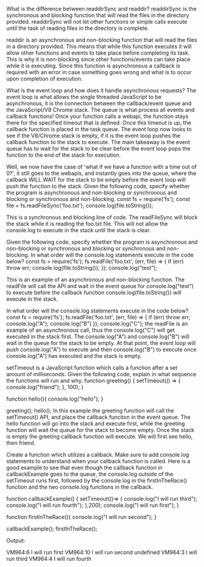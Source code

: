 What is the difference between readdirSync and readdir?
readdirSync is the synchronous and blocking function that will read the files in the directory provided. readdirSync will not let other functions or simple calls execute until the task of reading files in the directory is complete.

readdir is an asynchronous and non-blocking function that will read the files in a directory provided. This means that while this function executes it will allow other functions and events to take place before completing its task. This is why it is non-blocking since other functions/events can take place while it is executing. Since this function is asynchronous a callback is required with an error in case something goes wrong and what is to occur upon completion of execution.

What is the event loop and how does it handle asynchronous requests?
The event loop is what allows the single threaded JavaScript to be asynchronous, it is the connection between the callback/event queue and the JavaScript/V8 Chrome stack. The queue is what process all events and callback functions! Once your function calls a webapi, the function stays there for the specified timeout that is defined. Once this timeout is up, the callback function is placed in the task queue. The event loop now looks to see if the V8/Chrome stack is empty, if it is the event loop pushes the callback function to the stack to execute. The main takeaway is the event queue has to wait for the stack to be clear before the event loop pops the function to the end of the stack for execution.

Well, we now have the case of 'what if we have a function with a time out of 0?', it still goes to the webapis, and instantly goes into the queue, where the callback WILL WAIT for the stack to be empty before the event loop will push the function to the stack.
Given the following code, specify whether the program is asynchronous and non-blocking or synchronous and blocking or synchronous and non-blocking.
const fs = require('fs');
const file = fs.readFileSync('foo.txt');
console.log(file.toString());

This is a synchronous and blocking line of code. The readFileSync will block the stack while it is reading the foo.txt file. This will not allow the console.log to execute in the stack until the stack is clear.

Given the following code, specify whether the program is asynchronous and non-blocking or synchronous and blocking or synchronous and non-blocking. In what order will the console.log statements execute in the code below?
const fs = require('fs');
fs.readFile('foo.txt', (err, file) => {
 if (err) throw err;
 console.log(file.toString());
});
console.log("test");

This is an example of an asynchronous and non-blocking function. The readFile will call the API and wait in the event queue for console.log("test") to execute before the callback function console.log(file.toString()) will execute in the stack.

In what order will the console.log statements execute in the code below?
const fs = require('fs');
fs.readFile('foo.txt', (err, file) => {
 if (err) throw err;
 console.log("A");
 console.log("B")
});
console.log("C");
the readFile is an example of an asynchronous call, thus the console.log("C") will get executed in the stack first. The console.log("A") and console.log("B") will wait in the queue for the stack to be empty. At that point, the event loop will push console.log("A") to execute and then console.log("B") to execute once console.log("A") has executed and the stack is empty.

setTimeout is a JavaScript function which calls a function after a set amount of milliseconds. Given the following code, explain in what sequence the functions will run and why.
function greeting() {
 setTimeout(() => {
   console.log("friend");
 }, 100);
}

function hello(){
 console.log("hello");
}

greeting();
hello();
In this example the greeting function will call the setTimeout() API, and place the callback funciton in the event queue. The hello function will go into the stack and execute first, while the greeting function will wait the queue for the stack to become empty. Once the stack is empty the greeting callback function will execute. We will first see hello, then friend.

Create a function which utilizes a callback. Make sure to add console.log statements to understand when your callback function is called.
Here is a good example to see that even though the callback function in callbackExample goes to the queue, the console.log outside of the setTimeout runs first, followed by the console.log in the firstInTheRace() function and the two console.log functions in the callback.

function callbackExample() {
	setTimeout(()=> {
	 console.log("I will run third");
	 console.log("I will run fourth");
	},200);
	console.log("I will run first");
}

function firstInTheRace(){
	console.log("I will run second");
}

callbackExample();
firstInTheRace();

Output:

VM964:6 I will run first
VM964:10 I will run second
undefined
VM964:3 I will run third
VM964:4 I will run fourth
